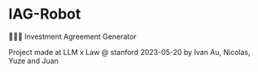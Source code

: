 # IAG-Robot
👩🏻‍⚖️ Investment Agreement Generator

Project made at LLM x Law @ stanford 2023-05-20 by Ivan Au, Nicolas, Yuze and Juan
